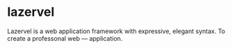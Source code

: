 # lazervel
Lazervel is a web application framework with expressive, elegant syntax. To create a professonal web — application.
